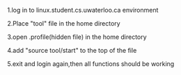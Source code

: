 1.log in to linux.student.cs.uwaterloo.ca environment

2.Place "tool" file in the home directory

3.open .profile(hidden file) in the home directory

4.add "source tool/start" to the top of the file

5.exit and login again,then all functions should be working
